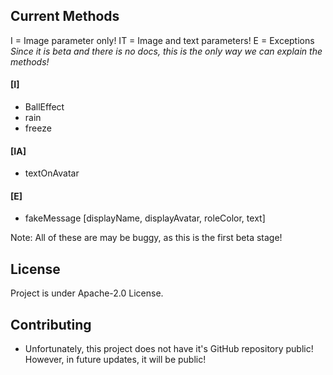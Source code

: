 ## Current Methods


I = Image parameter only!
IT = Image and text parameters!
E = Exceptions
*Since it is beta and there is no docs, this is the only way we can explain the methods!*

#### [I]
- BallEffect
- rain
- freeze

#### [IA]
- textOnAvatar

#### [E]
- fakeMessage [displayName, displayAvatar, roleColor, text]


Note: All of these are may be buggy, as this is the first beta stage!

## License

Project is under Apache-2.0 License.

## Contributing


- Unfortunately, this project does not have it's GitHub repository public! However, in future updates, it will be public!



